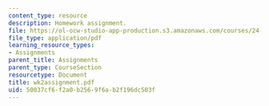 ```yaml
---
content_type: resource
description: Homework assignment.
file: https://ol-ocw-studio-app-production.s3.amazonaws.com/courses/24-964-topics-in-phonology-fall-2004/50037cf6f2a0b2569f6ab2f196dc503f_wk2assignment.pdf
file_type: application/pdf
learning_resource_types:
- Assignments
parent_title: Assignments
parent_type: CourseSection
resourcetype: Document
title: wk2assignment.pdf
uid: 50037cf6-f2a0-b256-9f6a-b2f196dc503f
---
```

